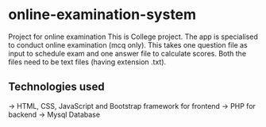 # online-examination-system
Project for online examination
This is College project. The app is specialised to conduct online examination (mcq only). This takes one question file as input 
to schedule exam and one answer file to calculate scores. Both the files need to be text files (having extension .txt).

## Technologies used 
-> HTML, CSS, JavaScript and Bootstrap framework for frontend
-> PHP for backend
-> Mysql Database
